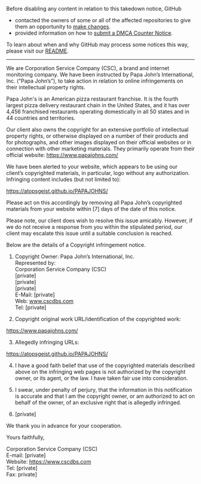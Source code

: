Before disabling any content in relation to this takedown notice, GitHub
- contacted the owners of some or all of the affected repositories to give them an opportunity to [make changes](https://docs.github.com/en/github/site-policy/dmca-takedown-policy#a-how-does-this-actually-work).
- provided information on how to [submit a DMCA Counter Notice](https://docs.github.com/en/articles/guide-to-submitting-a-dmca-counter-notice).

To learn about when and why GitHub may process some notices this way, please visit our [README](https://github.com/github/dmca/blob/master/README.md#anatomy-of-a-takedown-notice).

---

We are Corporation Service Company (CSC), a brand and internet monitoring company. We have been instructed by Papa John’s International, Inc. (“Papa John’s”), to take action in relation to online infringements on their intellectual property rights.  

Papa John's is an American pizza restaurant franchise. It is the fourth largest pizza delivery restaurant chain in the United States, and it has over 4,456 franchised restaurants operating domestically in all 50 states and in 44 countries and territories.  

Our client also owns the copyright for an extensive portfolio of intellectual property rights, or otherwise displayed on a number of their products and for photographs, and other images displayed on their official websites or in connection with other marketing materials. They primarily operate from their official website: https://www.papajohns.com/  

We have been alerted to your website, which appears to be using our client’s copyrighted materials, in particular, logo without any authorization.  
Infringing content includes (but not limited to):  

https://atopsgeist.github.io/PAPAJOHNS/  

Please act on this accordingly by removing all Papa John’s copyrighted materials from your website within [7] days of the date of this notice.  

Please note, our client does wish to resolve this issue amicably. However, if we do not receive a response from you within the stipulated period, our client may escalate this issue until a suitable conclusion is reached.  

Below are the details of a Copyright infringement notice. 

1. Copyright Owner: Papa John’s International, Inc.  
Represented by:  
Corporation Service Company (CSC)  
[private]  
[private]  
[private]  
E-Mail: [private]  
Web: www.cscdbs.com  
Tel: [private]

2. Copyright original work URL/identification of the copyrighted work:
   
https://www.papajohns.com/

3. Allegedly infringing URLs:
   
https://atopsgeist.github.io/PAPAJOHNS/

4. I have a good faith belief that use of the copyrighted materials described above on the infringing web pages is not authorized by the copyright owner, or its agent, or the law. I have taken fair use into consideration.

5. I swear, under penalty of perjury, that the information in this notification is accurate and that I am the copyright owner, or am authorized to act on behalf of the owner, of an exclusive right that is allegedly infringed.

6. [private]

We thank you in advance for your cooperation.

Yours faithfully,

Corporation Service Company (CSC)  
E-mail: [private]  
Website: https://www.cscdbs.com  
Tel: [private]  
Fax: private]  
